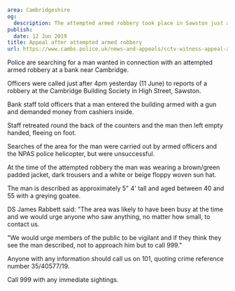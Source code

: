 ```yaml
area: Cambridgeshire
og:
  description: The attempted armed robbery took place in Sawston just after 4pm on 11 June
publish:
  date: 12 Jun 2019
title: Appeal after attempted armed robbery
url: https://www.cambs.police.uk/news-and-appeals/cctv-witness-appeal-attempted-armed-robbery-sawston-cambridge
```

Police are searching for a man wanted in connection with an attempted armed robbery at a bank near Cambridge.

Officers were called just after 4pm yesterday (11 June) to reports of a robbery at the Cambridge Building Society in High Street, Sawston.

Bank staff told officers that a man entered the building armed with a gun and demanded money from cashiers inside.

Staff retreated round the back of the counters and the man then left empty handed, fleeing on foot.

Searches of the area for the man were carried out by armed officers and the NPAS police helicopter, but were unsuccessful.

At the time of the attempted robbery the man was wearing a brown/green padded jacket, dark trousers and a white or beige floppy woven sun hat.

The man is described as approximately 5" 4' tall and aged between 40 and 55 with a greying goatee.

DS James Rabbett said: "The area was likely to have been busy at the time and we would urge anyone who saw anything, no matter how small, to contact us.

"We would urge members of the public to be vigilant and if they think they see the man described, not to approach him but to call 999."

Anyone with any information should call us on 101, quoting crime reference number 35/40577/19.

Call 999 with any immediate sightings.
